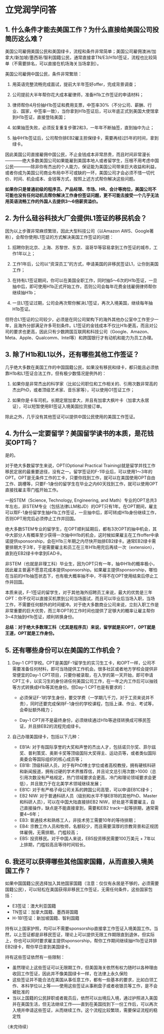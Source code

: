 # 立党润学问答

## 1. 什么条件才能去美国工作？为什么直接给美国公司投简历这么难？

美国公司雇佣美国公民和美国绿卡，流程和条件非常简单；美国公司雇佣澳洲/加拿大/新加坡/墨西哥/智利国籍公民，通常直接拿TN/E3/H1b1签证，流程也比较简单（不需要排名，可以直接在机场海关当场拿到）。

美国公司雇佣中国公民，条件非常繁琐：

1. 用英语完整流畅完成面试，提前大半年签好offer，完成背景调查；

2. 公司提前大半年帮你花大成本雇律师，准备H1b工作签证的申请材料；

3. 律师帮你4月份抽H1b签证和费用支票，中签率30%（不分公司、薪酬、行业、国家，中签率一致），当你拿到H1b签证后，可以年底正式到美国大使馆拿到H1b签证，直接登陆美国；

4. 如果抽签失败，必须反复重复步骤2和3，一年年不断抽签，直到抽中为止；

5. 抽中H1b签证后，公司帮你排EB2雇主担保绿卡，需要再经过5年的时间，拿到绿卡。

因此美国公司直接雇佣中国公民，不止金钱成本非常昂贵，而且时间非常漫长————绝大多数美国公司如果能雇到美国本地人或者留学生，压根不用考虑中国公民————除非你有杰出的个人能力，保证能为美国公司带来巨大收益和利益，或者你成为美国公司商业布局中不可或缺的一环，美国公司才会必须不惜一切代价、时间、机会成本、金钱等方式，按照上述方式帮你解决这些问题。

**如果你只是普通初级的程序员、产品经理、市场、HR、会计等岗位，美国公司不可能也没有任何动机去帮你解决工作身份签证问题，更不可能去接受一个几乎无法用英语流畅工作的外国人去提供3～6倍薪资溢价。**

## 2. 为什么硅谷科技大厂会提供L1签证的移民机会？

因为以上步骤非常麻烦繁琐，因此大型科技公司（以Amazon AWS、Google著称），会帮你使用L1签证的方式解决美国工作签证的问题：

1. 招聘你到北京、上海、苏黎世、东京、温哥华等容易拿到工作签证的城市，工作1年以上；

2. 工作1年后，公司以“资深员工”的方式，申请美国的非移民签证L1，让你到美国工作；

3. 在持有L1签证期间，你可以在美国全职工作，同时抽5～6次的H1b签证，一旦抽中后，即可使用H1b正式开始工作，否则公司会每年花费金钱雇佣律师帮你继续抽H1b；

4. 一旦L1签证过期，公司会再次帮你解决L1签证，再次入境美国，继续每年抽H1b签证。

但符合L1签证的公司较少，必须是在同公司架构下的海外其他办公室中工作至少一年，且海外分部满足许多苛刻条件。L1签证的金钱成本不仅比H1b更高，而且对公司的要求也更高，因此只有少数跨国互联网和科技公司（Google、Amazon、Meta、Apple、Qualcomm、Intel等）和跨国银行才有动机和能力为员工办理。

## 3. 除了H1b和L1以外，还有哪些其他工作签证？

几乎绝大多数在美国工作的中国国籍公民，如果没有移民和绿卡，都只能且必须依靠H1b和L1签证合法工作，但有极少数情况是例外的：

1. 如果你是非常杰出的科学家（比如公司职位和工作相关的、引用次数非常高的杰出PhD，或者顶级艺术家、音乐家等），可以使用O1签证工作；

2. 如果你是卡车司机，长期定居加拿大，并且有加拿大枫叶卡（加拿大永居证），可以短暂使用B1签证入境美国拉货接订单。

除此之外，几乎没有其他签证可以提供中国公民使用的美国工作签证。

## 4. 为什么一定要留学？美国留学读书的本质，是花钱买OPT吗？

是的。

对于绝大多数留学生来说，OPT(Optional Practical Training)就是留学并找工作移民定居的最重要途径，没有之一。留学签证的F-1毕业后，可以使用1～3年的OPT。OPT是无条件工作的工卡，只要你找到工作，就可以在美国使用OPT自由工作、跳槽等，只要F-1身份的留学生在毕业之内60天找到工作，就可以使用OPT直接找雇主零门槛开始工作。

一般STEM（Science, Technology, Engineering, and Math）专业的OPT总共3年左右，非STEM专业（包括法律LLM和JD）的OPT只有1年。在OPT期间，雇主可以帮F-1身份留学生抽H1b工作签证，一旦抽中后，即可转成H1b身份继续工作，否则OPT用完后必须停止工作并回国。

绝大多数STEM专业的留学生，在OPT顺利延期后，都有3次OPT的抽中机会，其中大部分人有概率至少获得一次抽中H1b的机会，这时候如果雇主在工作offer中承诺提供sponsorship，会在H1b三年期之内尽快开始排EB2绿卡。通常EB2绿卡需要排期大于3年，于是需要雇主和员工在三年H1b用完后再续一次（extension），直到在EB2绿卡中拿到EAD卡。

非STEM（也就是非理工科）毕业生，因为OPT只有一年，抽中H1b的概率极小，因此雇主普遍不愿意花成本提供sponsorship。如果雇主提供sponsorship，哪怕在当前的H1b抽签状态下，也有极大概率抽不中，不得不在OPT使用结束后停止工作并回国。

本质来说，F-1签证的留学生，对于其他海外招聘员工来说，最大的优势是三年OPT：你不仅可以直接买机票到公司当场面试，而且可以毕业后当场入职，当场工作，不需要任何额外的时间缓冲。对于绝大多数商业公司来说，立刻入职工作是非常重要的巨大优势，而三年OPT的工作时间也提供了足够大的概率让雇主帮你3~4次抽到H1b签证，顺利转换身份。

**总结：对于绝大多数理工科（尤其是程序员）来说，留学就是买OPT，OPT就是王道，OPT就是工作身份。**

## 5. 还有哪些身份可以在美国的工作机会？

1. Day-1 CPT学校。CPT是美国F-1留学生的实习生工卡，和OPT一样，公司不需要准备任何材料，即可当场提供工作机会。很多社区或者地方学校会提供非常便宜的Day-1 CPT项目，只要你被录取，在入学的第一天开始，即可申请CPT工卡，以实习生的身份进任何美国公司工作，在一年之内工作后可以抽钱等方式转换成H1b等其他身份。但Day-1 CPT也是有要求的：

    - 必须保证F-1的学生身份，要交学费（一学期几千刀，对于工资来说并不贵），同时还要完成保持F-1身份的学校课程，包括上课、作业、考试等，会牵扯额外精力；

    - Day-1 CPT并不是最终身份，必须继续通过H1b等途径转换成可移民签证，并且排EB2的流程完成绿卡。

2. 自己办理美国绿卡，包括以下几种：

    - EB1A: 对于有国际享誉的大奖和声誉的杰出人才，包括诺贝尔奖、菲尔兹奖、普利策奖、奥斯卡奖等顶级国际大奖得主、运动员等，或者类似国际奥委会等国际组织的核心成员等； 
    - EB1B: 顶级科研人员，对于有PhD博士学位或者高校教授，拥有硬核科研和新闻报道，拥有过硬的学术界推荐信，并且论文总引用次数>1000（总引用次数没有严格规定，热门领域要求会更高，冷门和理论领域要求会更低），并且致力于在北美学术领域继续发展；
    - EB1C: 对于有严格子母公司关系的跨国公司高管，可以申请EB1C绿卡；
    - EB2 NIW: 对于普通科研人员（级别和水平不够EB1B的其他PhD、Master和科研人员），可以在中国大陆直接排EB2 NIW，好处是不需要雇主，自己直接操作，缺点是不能直接拿到，需要和EB2 track一起等排期，通常需要4~6年；
    - EB3: 普通技术和熟练工人，非技术劳工需要10年的等待排期；
    - EB4: 宗教工作人员和牧师，名额较少，而且需要深厚的宗教背景和正规团体雇佣，无需排期，门槛较高；
    - EB5: 投资移民。对于中国人来说，EB5投资移民需要100万美元 + 7年以上排期，门槛较高且等待时间较长。

## 6. 我还可以获得哪些其他国家国籍，从而直接入境美国工作？

如果中国国籍公民选择加入其他国家国籍（注意：仅仅有永居是不够的，必须需要国籍公民），可以轻松在美国获得非移民工作签证，无需任何条件，这些国家包括：
- E3签证：澳大利亚国籍
- TN签证：加拿大国籍、墨西哥国籍
- H-1B1签证：新加坡国籍、智利国籍

持有以上国家护照，均可以不需要sponsorship直接拿工作签证入境美国工作。当然，以上签证都是非移民签证，理论上可以提供无限工作期限直到退休，但实际上，你也可以同时要求雇主提供sponsorship，帮你工作期间继续抽H1b签证并排EB2绿卡，帮你早日拿到美国绿卡。

持有这些签证依然有一些限制：
- 虽然理论上这些签证可以无限期工作，但美国海关依然有权力随时以各种理由收回工作签证，因此并不像美国绿卡一样，在法律上永久保险
- 这些签证并不能合法在美国从事任意工作，都有一些基本的要求，比如白领工作、本科学位以上等——使用这些签证从事刷盘子或者收银员等工作，是不会被批准的
- 当以上国籍的公民辞职或者裁员后，依然可以出境后入境，通过护照进入美国并在美国生活，但无法继续工作——直到在美国找到下一份工作后，可以再次入境并申请这些签证，从而继续工作。这个流程比较繁琐，需要保证流程的稳定性


（未完待续）
